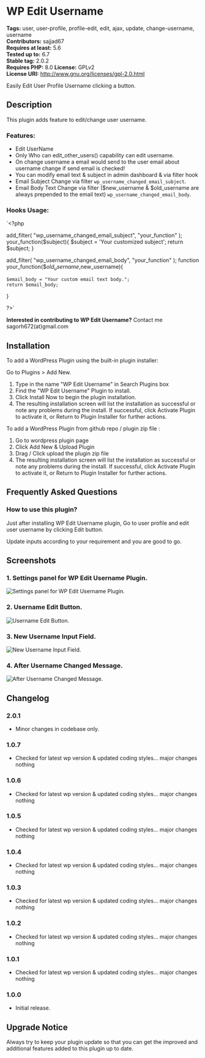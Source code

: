 # WP Edit Username

**Tags:** user, user-profile, profile-edit, edit, ajax, update, change-username, username \
**Contributors:** sajjad67 \
**Requires at least:** 5.6 \
**Tested up to:** 6.7 \
**Stable tag:** 2.0.2 \
**Requires PHP:** 8.0
**License:** GPLv2 \
**License URI:** http://www.gnu.org/licenses/gpl-2.0.html

Easily Edit User Profile Username clicking a button.

## Description

This plugin adds feature to edit/change user username.

### Features:

- Edit UserName
- Only Who can edit_other_users() capability can edit username.
- On change username a email would send to the user email about username change if send email is checked!
- You can modify email text & subject in admin dashboard & via filter hook
- Email Subject Change via filter `wp_username_changed_email_subject`.
- Email Body Text Change via filter ($new_username & $old_username are always prepended to the email text) `wp_username_changed_email_body`.
### Hooks Usage:

`<?php

add_filter( "wp_username_changed_email_subject", "your_function" );
your_function($subject){
	$subject = 'Your customized subject';
	return $subject;
}

add_filter( "wp_username_changed_email_body", "your_function" );
function your_function($$old_username,$new_username){
	
	$email_body = "Your custom email text body.";
	return $email_body;
}

?>`

**Interested in contributing to WP Edit Username?**
Contact me sagorh672(at)gmail.com

## Installation

To add a WordPress Plugin using the built-in plugin installer:

Go to Plugins > Add New.

1. Type in the name "WP Edit Username" in Search Plugins box
2. Find the "WP Edit Username" Plugin to install.
3. Click Install Now to begin the plugin installation.
4. The resulting installation screen will list the installation as successful or note any problems during the install.
If successful, click Activate Plugin to activate it, or Return to Plugin Installer for further actions.

To add a WordPress Plugin from github repo / plugin zip file :
1. Go to wordpress plugin page
2. Click Add New & Upload Plugin
3. Drag / Click upload the plugin zip file
4. The resulting installation screen will list the installation as successful or note any problems during the install.
If successful, click Activate Plugin to activate it, or Return to Plugin Installer for further actions.

## Frequently Asked Questions

### How to use this plugin?

Just after installing WP Edit Username plugin, Go to user profile and edit user username by clicking Edit button.

Update inputs according to your requirement and you are good to go.

## Screenshots

### 1. Settings panel for WP Edit Username Plugin.

![Settings panel for WP Edit Username Plugin.](https://ps.w.org/wp-edit-username/assets/screenshot-1.png)

### 2. Username Edit Button.

![Username Edit Button.](https://ps.w.org/wp-edit-username/assets/screenshot-2.png)

### 3. New Username Input Field.

![New Username Input Field.](https://ps.w.org/wp-edit-username/assets/screenshot-3.png)

### 4. After Username Changed Message.

![After Username Changed Message.](https://ps.w.org/wp-edit-username/assets/screenshot-4.png)


## Changelog
### 2.0.1

- Minor changes in codebase only.

### 1.0.7

- Checked for latest wp version & updated coding styles... major changes nothing

### 1.0.6

- Checked for latest wp version & updated coding styles... major changes nothing

### 1.0.5

- Checked for latest wp version & updated coding styles... major changes nothing

### 1.0.4

- Checked for latest wp version & updated coding styles... major changes nothing

### 1.0.3

- Checked for latest wp version & updated coding styles... major changes nothing
### 1.0.2

- Checked for latest wp version & updated coding styles... major changes nothing
### 1.0.1

- Checked for latest wp version & updated coding styles... major changes nothing
### 1.0.0

- Initial release.

## Upgrade Notice

Always try to keep your plugin update so that you can get the improved and additional features added to this plugin up to date.
